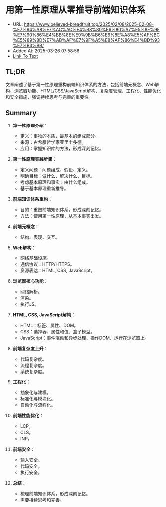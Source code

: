 # 用第一性原理从零推导前端知识体系
- URL: https://www.believed-breadfruit.top/2025/02/08/2025-02-08-%E7%94%A8%E7%AC%AC%E4%B8%80%E6%80%A7%E5%8E%9F%E7%90%86%E4%BB%8E%E9%9B%B6%E6%8E%A8%E5%AF%BC%E5%89%8D%E7%AB%AF%E7%9F%A5%E8%AF%86%E4%BD%93%E7%B3%BB/
- Added At: 2025-03-26 07:58:56
- [Link To Text](2025-03-26-用第一性原理从零推导前端知识体系_raw.md)

## TL;DR
文章阐述了基于第一性原理重构前端知识体系的方法，包括前端元概念、Web解构、浏览器功能、HTML/CSS/JavaScript解构、复杂度管理、工程化、性能优化和安全措施，强调持续思考与完善的重要性。

## Summary
1. **第一性原理介绍**：
   - 定义：事物的本质，最基本的组成部分。
   - 来源：古希腊哲学家亚里士多德。
   - 应用：掌握知识库的方法，形成深刻记忆。

2. **第一性原理实践步骤**：
   - 定义问题：问题组成、假设、定义。
   - 明确目标：做什么、解决什么、目标。
   - 考虑基本原理和事实：由什么组成。
   - 基于基本原理重新推导。

3. **前端知识体系重构**：
   - 目的：重塑前端知识体系，形成深刻记忆。
   - 方法：使用第一性原理，从基本事实出发。

4. **前端元概念**：
   - 结构、表现、交互。

5. **Web解构**：
   - 网络基础设施。
   - 通信协议：HTTP/HTTPS。
   - 资源表达：HTML, CSS, JavaScript。

6. **浏览器核心功能**：
   - 网络解析。
   - 渲染。
   - 执行JS。

7. **HTML, CSS, JavaScript解构**：
   - HTML：标签、属性、DOM。
   - CSS：选择器、属性和值、盒子模型。
   - JavaScript：事件驱动和异步处理、操作DOM、运行在浏览器上。

8. **前端复杂度上升**：
   - 代码复杂度。
   - 流程复杂度。
   - 系统复杂度。

9. **工程化**：
   - 抽象化与建模。
   - 标准化与模块化。
   - 自动化与流程化。

10. **前端性能优化**：
    - LCP。
    - CLS。
    - INP。

11. **前端安全**：
    - 输入安全。
    - 代码安全。
    - 执行安全。

12. **总结**：
    - 梳理前端知识体系，形成深刻记忆。
    - 需要持续思考和完善。
